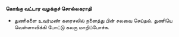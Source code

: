 **கொங்கு வட்டார வழக்குச் சொல்லகராதி**
- துணிகளை உவர்மண் கரைசலில் நனைத்து பின் சலவை செய்தல். துணியெ வெள்ளாவிக்கி போட்டு கலரு மாறிப்போச்சு.

